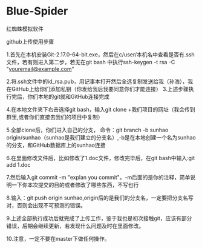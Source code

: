 ﻿# Blue-Spider
红蜘蛛模拟软件

github上传使用步骤

1.首先在本机安装Git-2.17.0-64-bit.exe，然后在c/user/本机名中查看是否有.ssh文件，若有则进入第二步，若无在git bash 中执行ssh-keygen -t rsa -C "youremail@example.com"

2.将.ssh文件中的id_rsa.pub，用记事本打开然后全选复制发送给我（孙浩），我在GitHub上给你们添加私钥（你发给我后我要同意你们才能连接）
3.上述步骤执行完后，你们本地的git就和GitHub连接完成

4.在本地文件夹下右击选择git bash，输入git clone +我们项目的网址（我会传到群里,或者你们直接去我们的项目中复制）

5.全部clone后，你们进入自己的分支，
命令：git branch -b sunhao origin/sunhao（sunhao是我们建立的分支名）,-b是在本地创建一个名为sunhao的分支，和GitHub数据库上的sunhao连接

6.在里面修改文件后，比如修改了1.doc文件，修改完毕后，在git bash中输入:git add 1.doc

7.然后输入git commit -m "explan you commit"。-m后面的是你的注释，简单说明一下你本次提交的目的或者修改了哪些东西，不写也行

8.输入：git push origin sunhao,origin后的是我们的分支名，一定要把分支名写对，否则会出现不可预测的错误。

9.上述全部执行成功后就完成了上传工作，鉴于我也是初次接触git，应该有部分错误，后期会继续更新，若发现什么问题及时在里面修改。

10.注意，一定不要在master下做任何操作。
